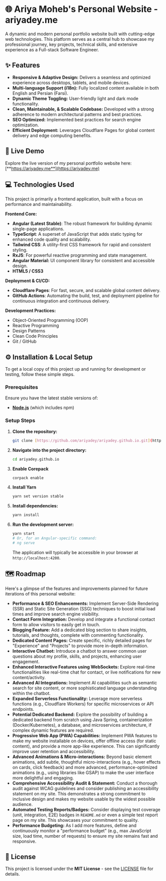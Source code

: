 # 🌐 Ariya Moheb's Personal Website - ariyadey.me

A dynamic and modern personal portfolio website built with cutting-edge web technologies.
This platform serves as a central hub to showcase my professional journey, key projects, technical skills, and extensive
experience as a Full-stack Software Engineer.

## ✨ Features

- **Responsive & Adaptive Design:** Delivers a seamless and optimized experience across desktops, tablets, and mobile
  devices.
- **Multi-language Support (i18n):** Fully localized content available in both English and Persian (Farsi).
- **Dynamic Theme Toggling:** User-friendly light and dark mode functionality.
- **Clean, Maintainable, & Scalable Codebase:** Developed with a strong adherence to modern architectural patterns and
  best practices.
- **SEO Optimized:** Implemented best practices for search engine optimization.
- **Efficient Deployment:** Leverages Cloudflare Pages for global content delivery and edge computing benefits.

## 🚀 Live Demo

Explore the live version of my personal portfolio website here:
[**https://ariyadey.me**](https://ariyadey.me)

## 💻 Technologies Used

This project is primarily a frontend application, built with a focus on performance and maintainability.

**Frontend Core:**

- **Angular (Latest Stable)**: The robust framework for building dynamic single-page applications.
- **TypeScript**: A superset of JavaScript that adds static typing for enhanced code quality and scalability.
- **Tailwind CSS**: A utility-first CSS framework for rapid and consistent styling.
- **RxJS**: For powerful reactive programming and state management.
- **Angular Material:** UI component library for consistent and accessible design.
- **HTML5 / CSS3**

**Deployment & CI/CD:**

- **Cloudflare Pages**: For fast, secure, and scalable global content delivery.
- **GitHub Actions**: Automating the build, test, and deployment pipeline for continuous integration and continuous
  delivery.

**Development Practices:**

- Object-Oriented Programming (OOP)
- Reactive Programming
- Design Patterns
- Clean Code Principles
- Git / GitHub

## ⚙️ Installation & Local Setup

To get a local copy of this project up and running for development or testing, follow these simple steps.

### Prerequisites

Ensure you have the latest stable versions of:

- [**Node.js**](https://nodejs.org/) (which includes npm)

### Setup Steps

1. **Clone the repository:**
   ```bash
   git clone [https://github.com/ariyadey/ariyadey.github.io.git](https://github.com/ariyadey/ariyadey.github.io.git)
   ```
2. **Navigate into the project directory:**
   ```bash
   cd ariyadey.github.io
   ```
3. **Enable Corepack**
   ```bash
   corpack enable
   ```
4. **Install Yarn**
   ```bash
   yarn set version stable
   ```
5. **Install dependencies:**
   ```bash
   yarn install
   ```
6. **Run the development server:**
   ```bash
   yarn start
   # Or, for an Angular-specific command:
   # ng serve
   ```
   The application will typically be accessible in your browser at `http://localhost:4200`.

## 🗺️ Roadmap

Here's a glimpse of the features and improvements planned for future iterations of this personal website:

- **Performance & SEO Enhancements:** Implement Server-Side Rendering (SSR) and Static Site Generation (SSG) techniques
  to boost initial load times and improve search engine visibility.
- **Contact Form Integration:** Develop and integrate a functional contact form to allow visitors to easily get in
  touch.
- **Blogging Feature:** Add a dedicated blog section to share insights, tutorials, and thoughts, complete with
  commenting functionality.
- **Dedicated Content Pages:** Create specific, richly detailed pages for "Experience" and "Projects" to provide more
  in-depth information.
- **Interactive Chatbot:** Introduce a chatbot to answer common user questions about my profile, skills, and projects,
  enhancing user engagement.
- **Enhanced Interactive Features using WebSockets:** Explore real-time functionalities like real-time chat for contact,
  or live notifications for new content/activity.
- **Advanced AI Integrations:** Implement AI capabilities such as semantic search for site content, or more
  sophisticated language understanding within the chatbot.
- **Expanded Serverless Functionality:** Leverage more serverless functions (e.g., Cloudflare Workers) for specific
  microservices or API endpoints.
- **Potential Dedicated Backend:** Explore the possibility of building a dedicated backend from scratch using Java
  Spring, containerization (Docker/Kubernetes), a database, and microservices architecture, if complex dynamic features
  are required.
- **Progressive Web App (PWA) Capabilities:** Implement PWA features to make my website installable on devices,
  offer
  offline access (for static content), and provide a more app-like experience.
  This can significantly improve user retention and accessibility.
- **Advanced Animations & Micro-interactions:** Beyond basic element animations, add subtle, thoughtful
  micro-interactions (e.g., hover effects on cards, click feedback) and more advanced, performance-optimized
  animations (e.g., using libraries like GSAP) to make the user interface more delightful and engaging.
- **Comprehensive Accessibility Audit & Statement:** Conduct a thorough audit against WCAG guidelines and consider
  publishing an accessibility statement on my site.
  This demonstrates a strong commitment to inclusive design and makes my website usable by the widest possible audience.
- **Automated Testing Reports/Badges:** Consider displaying test
  coverage (unit, integration, E2E) badges in `README.md` or even a simple test report page on my site.
  This showcases your commitment to quality.
- **Performance Budgeting:** As I add more features, define and continuously monitor a "performance budget" (e.g., max
  JavaScript size, load time, number of requests) to ensure my site remains fast and responsive.

## 📜 License

This project is licensed under the **MIT License** - see the [LICENSE](LICENSE) file for details.
